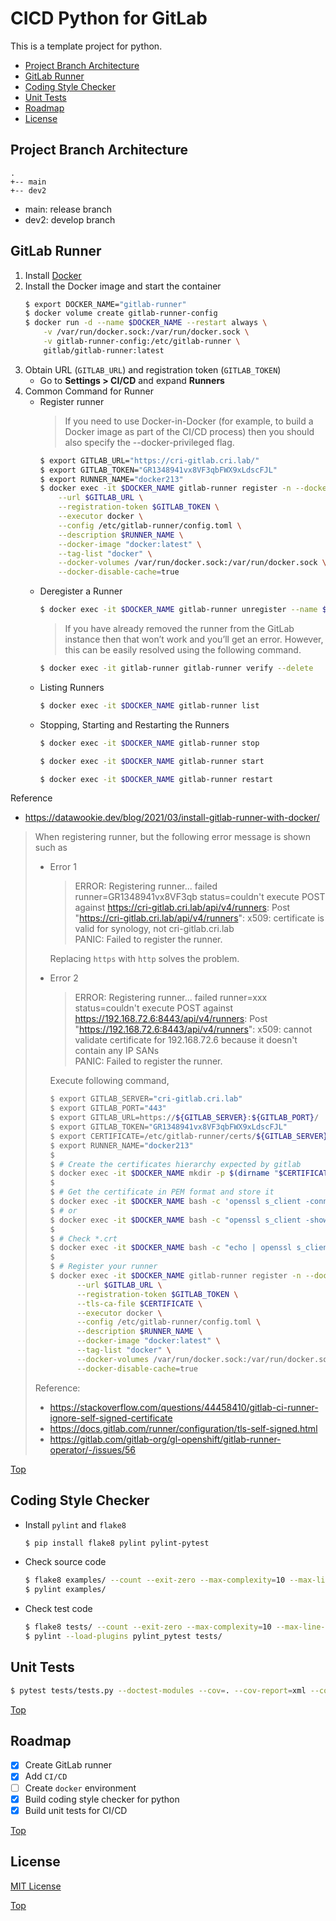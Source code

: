 # CICD Python for GitLab

This is a template project for python.

- [Project Branch Architecture](#project-branch-architecture)
- [GitLab Runner](#gitlab-runner)
- [Coding Style Checker](#coding-style-checker)
- [Unit Tests](#unit-tests)
- [Roadmap](#roadmap)
- [License](#license)

## Project Branch Architecture

```graph
.
+-- main
+-- dev2
```

- main: release branch
- dev2: develop branch

## GitLab Runner

1. Install [Docker](https://docs.docker.com/engine/install/)
2. Install the Docker image and start the container
    ```bash
    $ export DOCKER_NAME="gitlab-runner"
    $ docker volume create gitlab-runner-config
    $ docker run -d --name $DOCKER_NAME --restart always \
        -v /var/run/docker.sock:/var/run/docker.sock \
        -v gitlab-runner-config:/etc/gitlab-runner \
        gitlab/gitlab-runner:latest
    ```
3. Obtain URL (`GITLAB_URL`) and registration token (`GITLAB_TOKEN`)
    - Go to **Settings > CI/CD** and expand **Runners**
4. Common Command for Runner
    - Register runner
      > If you need to use Docker-in-Docker (for example, to build a Docker image as part of the CI/CD process) then you
      should also specify the --docker-privileged flag.
      ```bash
      $ export GITLAB_URL="https://cri-gitlab.cri.lab/"
      $ export GITLAB_TOKEN="GR1348941vx8VF3qbFWX9xLdscFJL"
      $ export RUNNER_NAME="docker213"
      $ docker exec -it $DOCKER_NAME gitlab-runner register -n --docker-privileged \
          --url $GITLAB_URL \
          --registration-token $GITLAB_TOKEN \
          --executor docker \
          --config /etc/gitlab-runner/config.toml \
          --description $RUNNER_NAME \
          --docker-image "docker:latest" \
          --tag-list "docker" \
          --docker-volumes /var/run/docker.sock:/var/run/docker.sock \
          --docker-disable-cache=true 
      ```
    - Deregister a Runner
      ```bash
      $ docker exec -it $DOCKER_NAME gitlab-runner unregister --name $RUNNER_NAME
      ```
      > If you have already removed the runner from the GitLab instance then that won’t work and you’ll get an error.
      However, this can be easily resolved using the following command. 
      ```bash
      $ docker exec -it gitlab-runner gitlab-runner verify --delete
      ```
    - Listing Runners
      ```bash
      $ docker exec -it $DOCKER_NAME gitlab-runner list
      ```
    - Stopping, Starting and Restarting the Runners
      ```bash
      $ docker exec -it $DOCKER_NAME gitlab-runner stop
      ```
      ```bash
      $ docker exec -it $DOCKER_NAME gitlab-runner start
      ```
      ```bash
      $ docker exec -it $DOCKER_NAME gitlab-runner restart
      ```

Reference
- https://datawookie.dev/blog/2021/03/install-gitlab-runner-with-docker/


> When registering runner, but the following error message is shown such as
> 
> - Error 1
>   >ERROR: Registering runner... failed runner=GR1348941vx8VF3qb status=couldn't execute POST 
>   >against https://cri-gitlab.cri.lab/api/v4/runners: Post "https://cri-gitlab.cri.lab/api/v4/runners": x509: 
>   >certificate is valid for synology, not cri-gitlab.cri.lab  
>   >PANIC: Failed to register the runner.
>
>   Replacing `https` with `http` solves the problem. 
> 
> - Error 2
>   > ERROR: Registering runner... failed runner=xxx status=couldn't execute POST
>   > against https://192.168.72.6:8443/api/v4/runners: Post "https://192.168.72.6:8443/api/v4/runners": x509: cannot
>   > validate certificate for 192.168.72.6 because it doesn't contain any IP SANs  
>   > PANIC: Failed to register the runner.
>
>   Execute following command,
>
>   ```bash
>   $ export GITLAB_SERVER="cri-gitlab.cri.lab"
>   $ export GITLAB_PORT="443"
>   $ export GITLAB_URL=https://${GITLAB_SERVER}:${GITLAB_PORT}/
>   $ export GITLAB_TOKEN="GR1348941vx8VF3qbFWX9xLdscFJL"
>   $ export CERTIFICATE=/etc/gitlab-runner/certs/${GITLAB_SERVER}.crt
>   $ export RUNNER_NAME="docker213"
>   $ 
>   $ # Create the certificates hierarchy expected by gitlab
>   $ docker exec -it $DOCKER_NAME mkdir -p $(dirname "$CERTIFICATE")
>   $
>   $ # Get the certificate in PEM format and store it
>   $ docker exec -it $DOCKER_NAME bash -c 'openssl s_client -connect '"${GITLAB_SERVER}:${GITLAB_PORT}"' -showcerts </dev/null 2>/dev/null | sed -e'"'"'/-----BEGIN/,/-----END/!d'"' | tee \"$CERTIFICATE\" >/dev/null"
>   $ # or
>   $ docker exec -it $DOCKER_NAME bash -c "openssl s_client -showcerts -connect ${GITLAB_SERVER}:${GITLAB_PORT} -servername ${GITLAB_SERVER} < /dev/null 2>/dev/null | openssl x509 -outform PEM > $CERTIFICATE"
>   $ 
>   $ # Check *.crt
>   $ docker exec -it $DOCKER_NAME bash -c "echo | openssl s_client -CAfile $CERTIFICATE -connect ${GITLAB_SERVER}:${GITLAB_PORT} -servername ${GITLAB_SERVER}"
>   $
>   $ # Register your runner
>   $ docker exec -it $DOCKER_NAME gitlab-runner register -n --docker-privileged \
>         --url $GITLAB_URL \
>         --registration-token $GITLAB_TOKEN \
>         --tls-ca-file $CERTIFICATE \
>         --executor docker \
>         --config /etc/gitlab-runner/config.toml \
>         --description $RUNNER_NAME \
>         --docker-image "docker:latest" \
>         --tag-list "docker" \
>         --docker-volumes /var/run/docker.sock:/var/run/docker.sock \
>         --docker-disable-cache=true 
>   ```  
>
> Reference:
> - https://stackoverflow.com/questions/44458410/gitlab-ci-runner-ignore-self-signed-certificate
> - https://docs.gitlab.com/runner/configuration/tls-self-signed.html
> - https://gitlab.com/gitlab-org/gl-openshift/gitlab-runner-operator/-/issues/56
>

[Top](#cicd-python-for-gitlab)

## Coding Style Checker

- Install `pylint` and `flake8`
   ```bash
   $ pip install flake8 pylint pylint-pytest
   ``` 
- Check source code
   ```bash
   $ flake8 examples/ --count --exit-zero --max-complexity=10 --max-line-length=120 --statistics
   $ pylint examples/ 
   ``` 
- Check test code
   ```bash
   $ flake8 tests/ --count --exit-zero --max-complexity=10 --max-line-length=120 --statistics
   $ pylint --load-plugins pylint_pytest tests/
   ```

## Unit Tests

```bash
$ pytest tests/tests.py --doctest-modules --cov=. --cov-report=xml --cov-report=html
```

[Top](#cicd-python-for-gitlab)

## Roadmap

- [x] Create GitLab runner
- [x] Add `CI/CD`
- [ ] Create `docker` environment
- [x] Build coding style checker for python
- [x] Build unit tests for CI/CD

[Top](#cicd-python-for-gitlab)

## License

[MIT License](LICENSE)

[Top](#cicd-python-for-gitlab)